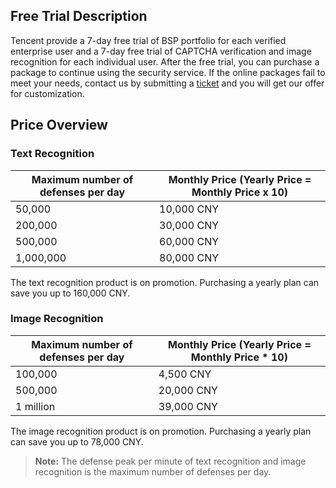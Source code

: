 ## Free Trial Description

Tencent provide a 7-day free trial of BSP portfolio for each verified enterprise user and a 7-day free trial of CAPTCHA verification and image recognition for each individual user. After the free trial, you can purchase a package to continue using the security service. If the online packages fail to meet your needs, contact us by submitting a [ticket](http://cloud.tencent.com/service/professional.html) and you will get our offer for customization.

## Price Overview
### Text Recognition

| Maximum number of defenses per day | Monthly Price (Yearly Price = Monthly Price x 10) |
|---------|---------|
| 50,000 | 	10,000 CNY |
| 200,000 | 	30,000 CNY |
| 500,000 | 	60,000 CNY |
| 1,000,000 | 	80,000 CNY |

The text recognition product is on promotion. Purchasing a yearly plan can save you up to 160,000 CNY.

### Image Recognition

| Maximum number of defenses per day | Monthly Price (Yearly Price = Monthly Price * 10) |
|---------|---------|
| 100,000 | 4,500 CNY |
| 500,000 | 20,000 CNY |
| 1 million | 39,000 CNY |

The image recognition product is on promotion. Purchasing a yearly plan can save you up to 78,000 CNY.

>**Note:**
> The defense peak per minute of text recognition and image recognition is the maximum number of defenses per day.


